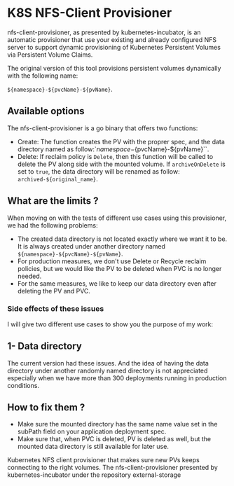 # K8S NFS-Client Provisioner

nfs-client-provisioner, as presented by kubernetes-incubator, is an automatic provisioner that use your existing and already configured NFS server to support dynamic provisioning of Kubernetes Persistent Volumes via Persistent Volume Claims. 

The original version of this tool provisions persistent volumes dynamically with the following name:

``${namespace}-${pvcName}-${pvName}``. 

## Available options

The nfs-client-provisioner is a go binary that offers two functions:
- Create: The function creates the PV with the proprer spec, and the data directory named as follow:`${namespace}-${pvcName}-${pvName}``.
- Delete: If reclaim policy is `Delete`, then this function will be called to delete the PV along side with the mounted volume. If `archiveOnDelete` is set to `true`, the data directory will be renamed as follow: ``archived-${original_name}``.

## What are the limits ?

When moving on with the tests of different use cases using this provisioner, we had the following problems:

- The created data directory is not located exactly where we want it to be. It is always created under another directory named ``${namespace}-${pvcName}-${pvName}``.
- For production measures, we don't use Delete or Recycle reclaim policies, but we would like the PV to be deleted when PVC is no longer needed.
- For the same measures, we like to keep our data directory even after deleting the PV and PVC.

### Side effects of these issues

I will give two different use cases to show you the purpose of my work:

1- Data directory
   - 

The current version had these issues. And the idea of having the data directory under another randomly named directory is not appreciated especially when we have more than 300 deployments running in production conditions.

## How to fix them ?

- Make sure the mounted directory has the same name value set in the subPath field on your application deployment spec.
- Make sure that, when PVC is deleted, PV is deleted as well, but the mounted data directory is still available for later use.

Kubernetes NFS client provisioner that makes sure new PVs keeps connecting to the right volumes.
The nfs-client-provisioner presented by kubernetes-incubator under the repository external-storage
